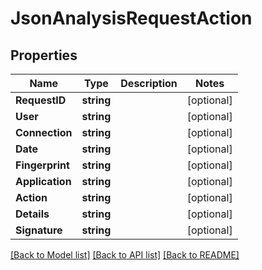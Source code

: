 # JsonAnalysisRequestAction

## Properties

Name | Type | Description | Notes
------------ | ------------- | ------------- | -------------
**RequestID** | **string** |  | [optional] 
**User** | **string** |  | [optional] 
**Connection** | **string** |  | [optional] 
**Date** | **string** |  | [optional] 
**Fingerprint** | **string** |  | [optional] 
**Application** | **string** |  | [optional] 
**Action** | **string** |  | [optional] 
**Details** | **string** |  | [optional] 
**Signature** | **string** |  | [optional] 

[[Back to Model list]](../README.md#documentation-for-models) [[Back to API list]](../README.md#documentation-for-api-endpoints) [[Back to README]](../README.md)


